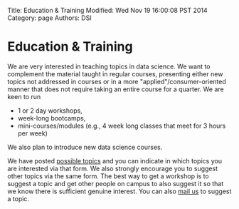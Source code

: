 Title: Education & Training
Modified: Wed Nov 19 16:00:08 PST 2014
Category: page
Authors: DSI

# Education & Training
We are very interested in teaching topics in data science.
We want to complement the material taught in regular courses,
 presenting either new topics not addressed in courses or in a more "applied"/consumer-oriented
manner that does not require taking an entire course for a quarter.
We are keen to run 

*   1 or 2 day workshops,
*   week-long bootcamps,
*   mini-courses/modules (e.g., 4 week long classes that meet for 3 hours per week)

We also plan to introduce new data science courses.

We have posted <a
href="https://docs.google.com/a/ucdavis.edu/forms/d/1PJN-ifhOdUsFIX5cGl7y1pSldPsOfnT1MCO4Fat2DWA/viewform?usp=send_form">possible
topics</a> and you can indicate in which topics you are interested via that form.
We also strongly encourage you to suggest other topics via the same form.
The best way to get a workshop is to suggest a topic and get other people on campus to also suggest
it so that we know there is sufficient genuine interest.
You can also <a href="mailto:datascience@ucdavis.edu">mail us</a> to suggest a topic.

